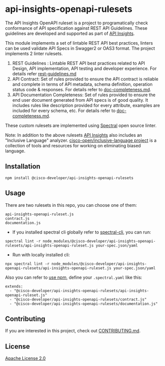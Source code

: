# api-insights-openapi-rulesets

The API Insights OpenAPI ruleset is a project to programatically check conformance of API specification against REST API Guidelines. These guidelines are developed and supported as part of [API Insights](https://github.com/cisco-developer/api-insights). 

This module implements a set of lintable REST API best practices, linters can be used validate API Specs in Swagger2 or OAS3 format. The project implements 2 linter rulesets. 
1. REST Guidelines :  Lintable REST API best practices related to API Design, API implementation, API testing and developer experience. For details refer [rest-guidelines.md](docs/rest-guidelines.md)
2. API Contract: Set of rules provided to ensure the API contract is reliable and complete in terms of API metadata, schema definition, operation status code & responses. For details refer to [doc-completeness.md](docs/doc-completeness.md).
3. API Documentation Completeness: Set of rules provided to ensure the end user document generated from API specs is of good quality. It includes rules like description provided for every attribute, examples are included for every schema, etc. For details refer to [doc-completeness.md](docs/doc-completeness.md).

These custom rulesets are implemented using [Spectral](https://github.com/stoplightio/spectral) open source linter. 

Note: In addition to the above rulesets [API Insights](https://github.com/cisco-developer/api-insights) also includes an "Inclusive Language" analyzer. [cisco-open/inclusive-language project](https://github.com/cisco-open/inclusive-language) is a collection of tools and resources for working on eliminating biased language.

## Installation

```
npm install @cisco-developer/api-insights-openapi-rulesets
```

## Usage

There are two rulesets in this repo, you can choose one of them:
```
api-insights-openapi-ruleset.js
contract.js
documentation.js
```

* If you installed spectral cli globally refer to [spectral-cli](https://meta.stoplight.io/docs/spectral/b8391e051b7d8-installation), you can run:
```
spectral lint -r node_modules/@cisco-developer/api-insights-openapi-rulesets/api-insights-openapi-ruleset.js your-spec.json/yaml
```
* Run with locally installed cli:
```
npx spectral lint -r node_modules/@cisco-developer/api-insights-openapi-rulesets/api-insights-openapi-ruleset.js your-spec.json/yaml
```

Also you can refer to [use npm](https://meta.stoplight.io/docs/spectral/7895ff1196448-sharing-and-distributing-rulesets#npm), define your `.spectral.yaml` like this:
```
extends:
  - "@cisco-developer/api-insights-openapi-rulesets/api-insights-openapi-ruleset.js"
  - "@cisco-developer/api-insights-openapi-rulesets/contract.js"
  - "@cisco-developer/api-insights-openapi-rulesets/documentation.js"
```

## Contributing

If you are interested in this project, check out [CONTRIBUTING.md](CONTRIBUTING.md).

## License

[Apache License 2.0](LICENSE)
